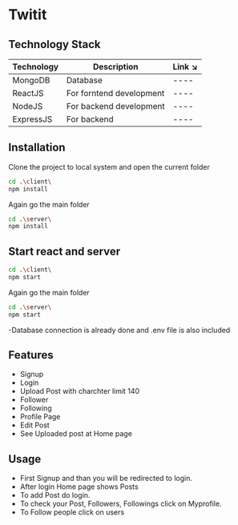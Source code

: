 # Twitit

## Technology Stack


| Technology | Description                               | Link ↘️ |
|------------|-------------------------------------------|--------|
| MongoDB    | Database                                  | ----   |
| ReactJS    | For forntend development                  | ----   |
| NodeJS     | For backend development                   | ----   |
| ExpressJS  | For backend                               | ----   |

## Installation

Clone the project to local system and open the current folder

```bash
cd .\client\
npm install
```
Again go the main folder 
```bash
cd .\server\
npm install
```

## Start react and server 


```bash
cd .\client\
npm start
```

Again go the main folder 
```bash
cd .\server\
npm start
```

-Database connection is already done and .env file is also included 

## Features

- Signup
- Login
- Upload Post with charchter limit 140
- Follower
- Following
- Profile Page
- Edit Post
- See Uploaded post at Home page

## Usage

- First Signup and than you will be redirected to login.
- After login Home page shows Posts
- To add Post do login.
- To check your Post, Followers, Followings click on Myprofile.
- To Follow people click on users

